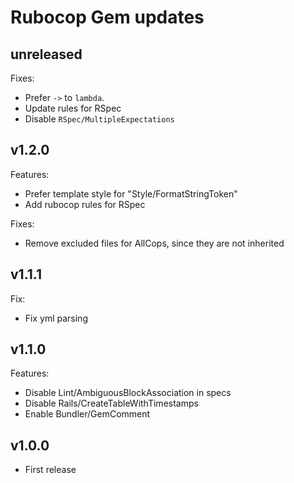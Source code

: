 Rubocop Gem updates
===================

## unreleased

Fixes:
- Prefer `->` to `lambda`.
- Update rules for RSpec
- Disable `RSpec/MultipleExpectations`

## v1.2.0

Features:
- Prefer template style for "Style/FormatStringToken"
- Add rubocop rules for RSpec

Fixes:
- Remove excluded files for AllCops, since they are not inherited

## v1.1.1

Fix:
- Fix yml parsing

## v1.1.0

Features:
- Disable Lint/AmbiguousBlockAssociation in specs
- Disable Rails/CreateTableWithTimestamps
- Enable Bundler/GemComment

## v1.0.0

- First release
